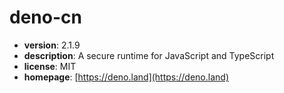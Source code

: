 # deno-cn

- **version**: 2.1.9
- **description**: A secure runtime for JavaScript and TypeScript
- **license**: MIT
- **homepage**: [https://deno.land](https://deno.land)


